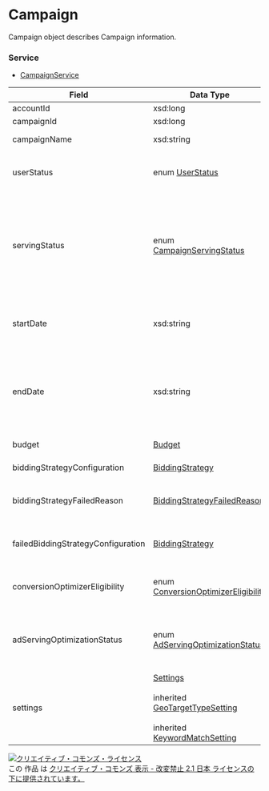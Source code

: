 # Campaign
Campaign object describes Campaign information.
### Service
+ [CampaignService](../services/CampaignService.md)

| Field | Data Type | Description | ADD | SET | REMOVE | 
|---|---|---|---|---|---|
| accountId| xsd:long| Account ID| Req| Req| Req |
| campaignId| xsd:long| Campaign ID| -| Req| Req |
| campaignName| xsd:string| Campaign Name.| Req| Opt| - |
| userStatus| enum <a href="./UserStatus.md">UserStatus</a>| Ad Delivery status that can be set by an user.| Req| Opt| - |
| servingStatus| enum <a href="./CampaignServingStatus.md">CampaignServingStatus</a>| Delivery status in campaign level.<br>Display the campaign status, regardless of userStatus setting.| -| -| - |
| startDate| xsd:string| Campaign start date. Cannot set dates in the past.| Req| Opt| - |
| endDate| xsd:string| Campaign end date. Cannot set dates in the past or before the specified start date| Req| Opt| - |
| budget| <a href="./Budget.md">Budget</a>| Campaign budget| Req| Opt| - |
| biddingStrategyConfiguration| <a href="./BiddingStrategy_Campaign.md">BiddingStrategy</a>| Auto bidding setting| Req| Opt| - |
| biddingStrategyFailedReason| <a href="./BiddingStrategyFailedReason.md">BiddingStrategyFailedReason</a>| Reason of Auto bidding setting failure| -| -| - |
| failedBiddingStrategyConfiguration| <a href="./BiddingStrategy_Campaign.md">BiddingStrategy</a>| Failed Auto bidding configuration setting| -| -| - |
| conversionOptimizerEligibility| enum <a href="./ConversionOptimizerEligibility.md"> ConversionOptimizerEligibility </a>| Can use conversion optimizer or not| -| -| - |
| adServingOptimizationStatus| enum <a href="./AdServingOptimizationStatus.md">AdServingOptimizationStatus</a>| Setting of ad serving status optimization.(default: OPTIMIZE)| Opt| Opt| - |
| settings| <a href="./Settings.md">Settings</a><br><br>				inherited <a href="./GeoTargetTypeSetting.md">GeoTargetTypeSetting</a><br><br>				inherited <a href="./KeywordMatchSetting.md">KeywordMatchSetting</a>| Setting of Geo targeting.| Opt| Opt| - |
<a rel="license" href="http://creativecommons.org/licenses/by-nd/2.1/jp/"><img alt="クリエイティブ・コモンズ・ライセンス" style="border-width:0" src="https://i.creativecommons.org/l/by-nd/2.1/jp/88x31.png" /></a><br />この 作品 は <a rel="license" href="http://creativecommons.org/licenses/by-nd/2.1/jp/">クリエイティブ・コモンズ 表示 - 改変禁止 2.1 日本 ライセンスの下に提供されています。</a>
